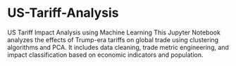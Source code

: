 # US-Tariff-Analysis
US Tariff Impact Analysis using Machine Learning This Jupyter Notebook analyzes the effects of Trump-era tariffs on global trade using clustering algorithms and PCA. It includes data cleaning, trade metric engineering, and impact classification based on economic indicators and population.
